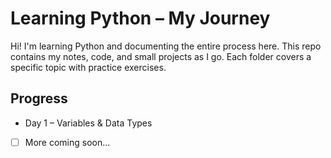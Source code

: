 # Learning Python – My Journey

Hi! I'm learning Python and documenting the entire process here. This repo contains my notes, code, and small projects as I go. Each folder covers a specific topic with practice exercises.


## Progress

-  Day 1 – Variables & Data Types
- [ ] More coming soon...





